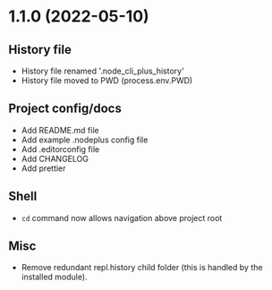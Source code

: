 1.1.0 (2022-05-10)
==================
History file
------------
-   History file renamed '.node_cli_plus_history'
-   History file moved to PWD (process.env.PWD)

Project config/docs
-------------------
-   Add README.md file
-   Add example .nodeplus config file
-   Add .editorconfig file
-   Add CHANGELOG
-   Add prettier

Shell
-----
-   `cd` command now allows navigation above project root

Misc
----
-   Remove redundant repl.history child folder (this is handled by the installed module).

